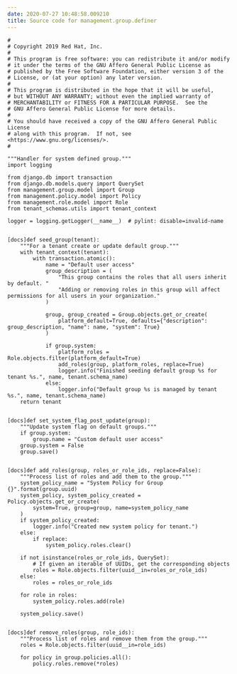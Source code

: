 ```yaml
---
date: 2020-07-27 10:48:58.009210
title: Source code for management.group.definer
---
```


<div class="highlight">

    #
    # Copyright 2019 Red Hat, Inc.
    #
    # This program is free software: you can redistribute it and/or modify
    # it under the terms of the GNU Affero General Public License as
    # published by the Free Software Foundation, either version 3 of the
    # License, or (at your option) any later version.
    #
    # This program is distributed in the hope that it will be useful,
    # but WITHOUT ANY WARRANTY; without even the implied warranty of
    # MERCHANTABILITY or FITNESS FOR A PARTICULAR PURPOSE.  See the
    # GNU Affero General Public License for more details.
    #
    # You should have received a copy of the GNU Affero General Public License
    # along with this program.  If not, see <https://www.gnu.org/licenses/>.
    #
    
    """Handler for system defined group."""
    import logging
    
    from django.db import transaction
    from django.db.models.query import QuerySet
    from management.group.model import Group
    from management.policy.model import Policy
    from management.role.model import Role
    from tenant_schemas.utils import tenant_context
    
    logger = logging.getLogger(__name__)  # pylint: disable=invalid-name
    
    
    [docs]def seed_group(tenant):
        """For a tenant create or update default group."""
        with tenant_context(tenant):
            with transaction.atomic():
                name = "Default user access"
                group_description = (
                    "This group contains the roles that all users inherit by default. "
                    "Adding or removing roles in this group will affect permissions for all users in your organization."
                )
    
                group, group_created = Group.objects.get_or_create(
                    platform_default=True, defaults={"description": group_description, "name": name, "system": True}
                )
    
                if group.system:
                    platform_roles = Role.objects.filter(platform_default=True)
                    add_roles(group, platform_roles, replace=True)
                    logger.info("Finished seeding default group %s for tenant %s.", name, tenant.schema_name)
                else:
                    logger.info("Default group %s is managed by tenant %s.", name, tenant.schema_name)
        return tenant
    
    
    [docs]def set_system_flag_post_update(group):
        """Update system flag on default groups."""
        if group.system:
            group.name = "Custom default user access"
        group.system = False
        group.save()
    
    
    [docs]def add_roles(group, roles_or_role_ids, replace=False):
        """Process list of roles and add them to the group."""
        system_policy_name = "System Policy for Group {}".format(group.uuid)
        system_policy, system_policy_created = Policy.objects.get_or_create(
            system=True, group=group, name=system_policy_name
        )
        if system_policy_created:
            logger.info("Created new system policy for tenant.")
        else:
            if replace:
                system_policy.roles.clear()
    
        if not isinstance(roles_or_role_ids, QuerySet):
            # If given an iterable of UUIDs, get the corresponding objects
            roles = Role.objects.filter(uuid__in=roles_or_role_ids)
        else:
            roles = roles_or_role_ids
    
        for role in roles:
            system_policy.roles.add(role)
    
        system_policy.save()
    
    
    [docs]def remove_roles(group, role_ids):
        """Process list of roles and remove them from the group."""
        roles = Role.objects.filter(uuid__in=role_ids)
    
        for policy in group.policies.all():
            policy.roles.remove(*roles)

</div>